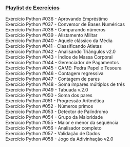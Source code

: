 ### <a href="https://www.youtube.com/playlist?list=PLHz_AreHm4dm6wYOIW20Nyg12TAjmMGT-">Playlist de Exercícios</a>

Exercício Python #036 - Aprovando Empréstimo<br />
Exercício Python #037 - Conversor de Bases Numéricas<br />
Exercício Python #038 - Comparando números<br />
Exercício Python #039 - Alistamento Militar<br />
Exercício Python #040 - Aquele clássico da Média<br />
Exercício Python #041 - Classificando Atletas<br />
Exercício Python #042 - Analisando Triângulos v2.0<br />
Exercício Python #043 - Índice de Massa Corporal<br />
Exercício Python #044 - Gerenciador de Pagamentos<br />
Exercício Python #045 - GAME: Pedra Papel e Tesoura<br />
Exercício Python #046 - Contagem regressiva<br />
Exercício Python #047 - Contagem de pares<br />
Exercício Python #048 - Soma ímpares múltiplos de três<br />
Exercício Python #049 - Tabuada v.2.0<br />
Exercício Python #050 - Soma dos pares<br />
Exercício Python #051 - Progressão Aritmética<br />
Exercício Python #052 - Números primos<br />
Exercício Python #053 - Detector de Palíndromo<br />
Exercício Python #054 - Grupo da Maioridade<br />
Exercício Python #055 - Maior e menor da sequência<br />
Exercício Python #056 - Analisador completo<br />
Exercício Python #057 - Validação de Dados<br />
Exercício Python #058 - Jogo da Adivinhação v2.0<br />
